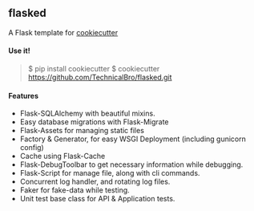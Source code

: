flasked
-------

A Flask template for [cookiecutter](https://github.com/audreyr/cookiecutter)

#### Use it!
> $ pip install cookiecutter
> $ cookiecutter https://github.com/TechnicalBro/flasked.git

#### Features
* Flask-SQLAlchemy with beautiful mixins.
* Easy database migrations with Flask-Migrate
* Flask-Assets for managing static files
* Factory & Generator, for easy WSGI Deployment (including gunicorn config)
* Cache using Flask-Cache
* Flask-DebugToolbar to get necessary information while debugging.
* Flask-Script for manage file, along with cli commands.
* Concurrent log handler, and rotating log files.
* Faker for fake-data while testing.
* Unit test base class for API & Application tests.
